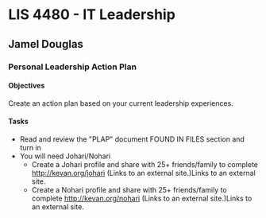# LIS 4480 - IT Leadership

## Jamel Douglas

### Personal Leadership Action Plan

#### Objectives
Create an action plan based on your current leadership experiences.

#### Tasks
- Read and review the "PLAP" document FOUND IN FILES section and turn in 
- You will need Johari/Nohari 
    + Create a Johari profile and share with 25+ friends/family to complete http://kevan.org/johari (Links to an external site.)Links to an external site. 
    + Create a Nohari profile and share with 25+ friends/family to complete http://kevan.org/nohari (Links to an external site.)Links to an external site. 